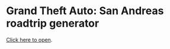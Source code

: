 # Grand Theft Auto: San Andreas roadtrip generator

[Click here to open](https://tukkek.github.io/gtasa-roadtrip/).
